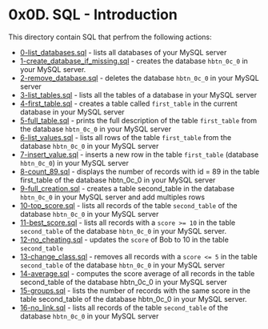 # 0x0D. SQL - Introduction
This directory contain SQL that perfrom the following actions:
- [0-list_databases.sql](0-list_databases.sql) - lists all databases of your MySQL server
- [1-create_database_if_missing.sql](1-create_database_if_missing.sql) - creates the database `hbtn_0c_0` in your MySQL server.
- [2-remove_database.sql](2-remove_database.sql) - deletes the database `hbtn_0c_0` in your MySQL server
- [3-list_tables.sql](3-list_tables.sql) - lists all the tables of a database in your MySQL server
- [4-first_table.sql](4-first_table.sql) - creates a table called `first_table` in the current database in your MySQL server
- [5-full_table.sql](5-full_table.sql) - prints the full description of the table `first_table` from the database `hbtn_0c_0` in your MySQL server
- [6-list_values.sql](6-list_values.sql) - lists all rows of the table `first_table` from the database `hbtn_0c_0` in your MySQL server
- [7-insert_value.sql](7-insert_value.sql) - inserts a new row in the table `first_table` (database `hbtn_0c_0`) in your MySQL server
- [8-count_89.sql](8-count_89.sql) - displays the number of records with id = 89 in the table first_table of the database hbtn_0c_0 in your MySQL server
- [9-full_creation.sql](9-full_creation.sql) - creates a table second_table in the database `hbtn_0c_0` in your MySQL server and add multiples rows
- [10-top_score.sql](10-top_score.sql) - lists all records of the table `second_table` of the database `hbtn_0c_0` in your MySQL server
- [11-best_score.sql](11-best_score.sql) - lists all records with a `score >= 10` in the table `second_table` of the database `hbtn_0c_0` in your MySQL server.
- [12-no_cheating.sql](12-no_cheating.sql) - updates the `score` of Bob to 10 in the table `second_table`
- [13-change_class.sql](13-change_class.sql) - removes all records with a `score <= 5` in the table `second_table` of the database `hbtn_0c_0` in your MySQL server
- [14-average.sql](14-average.sql) - computes the score average of all records in the table second_table of the database hbtn_0c_0 in your MySQL server
- [15-groups.sql](15-groups.sql) - lists the number of records with the same score in the table second_table of the database hbtn_0c_0 in your MySQL server.
- [16-no_link.sql](16-no_link.sql) - lists all records of the table `second_table` of the database `hbtn_0c_0` in your MySQL server